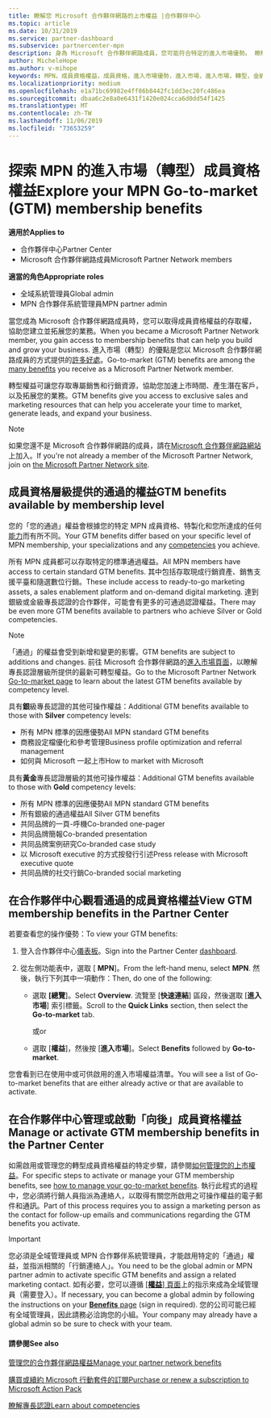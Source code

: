 ```yaml
---
title: 瞭解您 Microsoft 合作夥伴網路的上市權益 |合作夥伴中心
ms.topic: article
ms.date: 10/31/2019
ms.service: partner-dashboard
ms.subservice: partnercenter-mpn
description: 身為 Microsoft 合作夥伴網路成員，您可能符合特定的進入市場優勢。 瞭解各種不同層級的上市權益，以及如何在合作夥伴中心內加以啟用和管理。
author: MicheleHope
ms.author: v-mihope
keywords: MPN，成員資格權益，成員資格，進入市場優勢，進入市場，進入市場，轉型，金級成員資格，銀級成員資格
ms.localizationpriority: medium
ms.openlocfilehash: e1a71bc69982e4ff86b8442fc1dd3ec20fc486ea
ms.sourcegitcommit: dbaa6c2e8a0e6431f1420e024cca6d0dd54f1425
ms.translationtype: MT
ms.contentlocale: zh-TW
ms.lasthandoff: 11/06/2019
ms.locfileid: "73653259"
---
```

# <a name="explore-your-mpn-go-to-market-gtm-membership-benefits"></a><span data-ttu-id="7ef55-105">探索 MPN 的進入市場（轉型）成員資格權益</span><span class="sxs-lookup"><span data-stu-id="7ef55-105">Explore your MPN Go-to-market (GTM) membership benefits</span></span>

<span data-ttu-id="7ef55-106">**適用於**</span><span class="sxs-lookup"><span data-stu-id="7ef55-106">**Applies to**</span></span>

- <span data-ttu-id="7ef55-107">合作夥伴中心</span><span class="sxs-lookup"><span data-stu-id="7ef55-107">Partner Center</span></span>
- <span data-ttu-id="7ef55-108">Microsoft 合作夥伴網路成員</span><span class="sxs-lookup"><span data-stu-id="7ef55-108">Microsoft Partner Network members</span></span>

<span data-ttu-id="7ef55-109">**適當的角色**</span><span class="sxs-lookup"><span data-stu-id="7ef55-109">**Appropriate roles**</span></span>

- <span data-ttu-id="7ef55-110">全域系統管理員</span><span class="sxs-lookup"><span data-stu-id="7ef55-110">Global admin</span></span>
- <span data-ttu-id="7ef55-111">MPN 合作夥伴系統管理員</span><span class="sxs-lookup"><span data-stu-id="7ef55-111">MPN partner admin</span></span>

<span data-ttu-id="7ef55-112">當您成為 Microsoft 合作夥伴網路成員時，您可以取得成員資格權益的存取權，協助您建立並拓展您的業務。</span><span class="sxs-lookup"><span data-stu-id="7ef55-112">When you became a Microsoft Partner Network member, you gain access to membership benefits that can help you build and grow your business.</span></span> <span data-ttu-id="7ef55-113">進入市場（轉型）的優點是您以 Microsoft 合作夥伴網路成員的方式提供的[許多好處](https://partner.microsoft.com/manage-your-partner-network-benefits)。</span><span class="sxs-lookup"><span data-stu-id="7ef55-113">Go-to-market (GTM) benefits are among the [many benefits](https://partner.microsoft.com/manage-your-partner-network-benefits) you receive as a Microsoft Partner Network member.</span></span> 

<span data-ttu-id="7ef55-114">轉型權益可讓您存取專屬銷售和行銷資源，協助您加速上市時間、產生潛在客戶，以及拓展您的業務。</span><span class="sxs-lookup"><span data-stu-id="7ef55-114">GTM benefits give you access to exclusive sales and marketing resources that can help you accelerate your time to market, generate leads, and expand your business.</span></span>

>[!NOTE]
><span data-ttu-id="7ef55-115">如果您還不是 Microsoft 合作夥伴網路的成員，請在[Microsoft 合作夥伴網路網站](https://partner.microsoft.com/membership)上加入。</span><span class="sxs-lookup"><span data-stu-id="7ef55-115">If you're not already a member of the Microsoft Partner Network, join on [the Microsoft Partner Network site](https://partner.microsoft.com/membership).</span></span>


## <a name="gtm-benefits-available-by-membership-level"></a><span data-ttu-id="7ef55-116">成員資格層級提供的通過的權益</span><span class="sxs-lookup"><span data-stu-id="7ef55-116">GTM benefits available by membership level</span></span>

<span data-ttu-id="7ef55-117">您的「您的通過」權益會根據您的特定 MPN 成員資格、特製化和您所達成的任何[能力](learn-about-competencies.md)而有所不同。</span><span class="sxs-lookup"><span data-stu-id="7ef55-117">Your GTM benefits differ based on your specific level of MPN membership, your specializations and any [competencies](learn-about-competencies.md) you achieve.</span></span>

<span data-ttu-id="7ef55-118">所有 MPN 成員都可以存取特定的標準通過權益。</span><span class="sxs-lookup"><span data-stu-id="7ef55-118">All MPN members have access to certain standard GTM benefits.</span></span> <span data-ttu-id="7ef55-119">其中包括存取現成行銷資產、銷售支援平臺和隨選數位行銷。</span><span class="sxs-lookup"><span data-stu-id="7ef55-119">These include access to ready-to-go marketing assets, a sales enablement platform and on-demand digital marketing.</span></span> <span data-ttu-id="7ef55-120">達到銀級或金級專長認證的合作夥伴，可能會有更多的可通過認證權益。</span><span class="sxs-lookup"><span data-stu-id="7ef55-120">There may be even more GTM benefits available to partners who achieve Silver or Gold competencies.</span></span>

>[!NOTE]
><span data-ttu-id="7ef55-121">「通過」的權益會受到新增和變更的影響。</span><span class="sxs-lookup"><span data-stu-id="7ef55-121">GTM benefits are subject to additions and changes.</span></span> <span data-ttu-id="7ef55-122">前往 Microsoft 合作夥伴網路的[進入市場頁面](https://partner.microsoft.com/membership/go-to-market)，以瞭解專長認證層級所提供的最新可轉型權益。</span><span class="sxs-lookup"><span data-stu-id="7ef55-122">Go to the Microsoft Partner Network [Go-to-market page](https://partner.microsoft.com/membership/go-to-market) to learn about the latest GTM benefits available by competency level.</span></span>

<span data-ttu-id="7ef55-123">具有**銀**級專長認證的其他可操作權益：</span><span class="sxs-lookup"><span data-stu-id="7ef55-123">Additional GTM benefits available to those with **Silver** competency levels:</span></span>

- <span data-ttu-id="7ef55-124">所有 MPN 標準的因應優勢</span><span class="sxs-lookup"><span data-stu-id="7ef55-124">All MPN standard GTM benefits</span></span>
- <span data-ttu-id="7ef55-125">商務設定檔優化和參考管理</span><span class="sxs-lookup"><span data-stu-id="7ef55-125">Business profile optimization and referral management</span></span>
- <span data-ttu-id="7ef55-126">如何與 Microsoft 一起上市</span><span class="sxs-lookup"><span data-stu-id="7ef55-126">How to market with Microsoft</span></span>

<span data-ttu-id="7ef55-127">具有**黃金**專長認證層級的其他可操作權益：</span><span class="sxs-lookup"><span data-stu-id="7ef55-127">Additional GTM benefits available to those with **Gold** competency levels:</span></span>

- <span data-ttu-id="7ef55-128">所有 MPN 標準的因應優勢</span><span class="sxs-lookup"><span data-stu-id="7ef55-128">All MPN standard GTM benefits</span></span>
- <span data-ttu-id="7ef55-129">所有銀級的通過權益</span><span class="sxs-lookup"><span data-stu-id="7ef55-129">All Silver GTM benefits</span></span>
- <span data-ttu-id="7ef55-130">共同品牌的一頁-呼機</span><span class="sxs-lookup"><span data-stu-id="7ef55-130">Co-branded one-pager</span></span>
- <span data-ttu-id="7ef55-131">共同品牌簡報</span><span class="sxs-lookup"><span data-stu-id="7ef55-131">Co-branded presentation</span></span>
- <span data-ttu-id="7ef55-132">共同品牌案例研究</span><span class="sxs-lookup"><span data-stu-id="7ef55-132">Co-branded case study</span></span>
- <span data-ttu-id="7ef55-133">以 Microsoft executive 的方式按發行引述</span><span class="sxs-lookup"><span data-stu-id="7ef55-133">Press release with Microsoft executive quote</span></span>
- <span data-ttu-id="7ef55-134">共同品牌的社交行銷</span><span class="sxs-lookup"><span data-stu-id="7ef55-134">Co-branded social marketing</span></span>

## <a name="view-gtm-membership-benefits-in-the-partner-center"></a><span data-ttu-id="7ef55-135">在合作夥伴中心觀看通過的成員資格權益</span><span class="sxs-lookup"><span data-stu-id="7ef55-135">View GTM membership benefits in the Partner Center</span></span>

<span data-ttu-id="7ef55-136">若要查看您的操作優勢：</span><span class="sxs-lookup"><span data-stu-id="7ef55-136">To view your GTM benefits:</span></span>

1. <span data-ttu-id="7ef55-137">登入合作夥伴中心[儀表板]( https://docs.microsoft.com/partner-center/)。</span><span class="sxs-lookup"><span data-stu-id="7ef55-137">Sign into the Partner Center [dashboard]( https://docs.microsoft.com/partner-center/).</span></span>

2. <span data-ttu-id="7ef55-138">從左側功能表中，選取 [ **MPN**]。</span><span class="sxs-lookup"><span data-stu-id="7ef55-138">From the left-hand menu, select **MPN**.</span></span> <span data-ttu-id="7ef55-139">然後，執行下列其中一項動作：</span><span class="sxs-lookup"><span data-stu-id="7ef55-139">Then, do one of the following:</span></span>

    - <span data-ttu-id="7ef55-140">選取 **[總覽**]。</span><span class="sxs-lookup"><span data-stu-id="7ef55-140">Select **Overview**.</span></span> <span data-ttu-id="7ef55-141">流覽至 [**快速連結**] 區段，然後選取 [**進入市場**] 索引標籤。</span><span class="sxs-lookup"><span data-stu-id="7ef55-141">Scroll to the **Quick Links** section, then select the **Go-to-market** tab.</span></span>

      <span data-ttu-id="7ef55-142">或</span><span class="sxs-lookup"><span data-stu-id="7ef55-142">or</span></span>

    - <span data-ttu-id="7ef55-143">選取 [**權益**]，然後按 [**進入市場**]。</span><span class="sxs-lookup"><span data-stu-id="7ef55-143">Select **Benefits** followed by **Go-to-market**.</span></span>

<span data-ttu-id="7ef55-144">您會看到已在使用中或可供啟用的進入市場權益清單。</span><span class="sxs-lookup"><span data-stu-id="7ef55-144">You will see a list of Go-to-market benefits that are either already active or that are available to activate.</span></span>

## <a name="manage-or-activate-gtm-membership-benefits-in-the-partner-center"></a><span data-ttu-id="7ef55-145">在合作夥伴中心管理或啟動「向後」成員資格權益</span><span class="sxs-lookup"><span data-stu-id="7ef55-145">Manage or activate GTM membership benefits in the Partner Center</span></span>

<span data-ttu-id="7ef55-146">如需啟用或管理您的轉型成員資格權益的特定步驟，請參閱[如何管理您的上市權益](manage-your-partner-network-benefits.md#manage-go-to-market-benefits)。</span><span class="sxs-lookup"><span data-stu-id="7ef55-146">For specific steps to activate or manage your GTM membership benefits, see [how to manage your go-to-market benefits](manage-your-partner-network-benefits.md#manage-go-to-market-benefits).</span></span> <span data-ttu-id="7ef55-147">執行此程式的過程中，您必須將行銷人員指派為連絡人，以取得有關您所啟用之可操作權益的電子郵件和通訊。</span><span class="sxs-lookup"><span data-stu-id="7ef55-147">Part of this process requires you to assign a marketing person as the contact for follow-up emails and communications regarding the GTM benefits you activate.</span></span>

>[!IMPORTANT]
><span data-ttu-id="7ef55-148">您必須是全域管理員或 MPN 合作夥伴系統管理員，才能啟用特定的「通過」權益，並指派相關的「行銷連絡人」。</span><span class="sxs-lookup"><span data-stu-id="7ef55-148">You need to be the global admin or MPN partner admin to activate specific GTM benefits and assign a related marketing contact.</span></span> <span data-ttu-id="7ef55-149">如有必要，您可以遵循 [ [**權益**] 頁面](https://partnercenter.microsoft.com/pcv/partnership/benefits)上的指示來成為全域管理員（需要登入）。</span><span class="sxs-lookup"><span data-stu-id="7ef55-149">If necessary, you can become a global admin by following the instructions on your [**Benefits** page](https://partnercenter.microsoft.com/pcv/partnership/benefits) (sign in required).</span></span> <span data-ttu-id="7ef55-150">您的公司可能已經有全域管理員，因此請務必洽詢您的小組。</span><span class="sxs-lookup"><span data-stu-id="7ef55-150">Your company may already have a global admin so be sure to check with your team.</span></span>

#### <a name="see-also"></a><span data-ttu-id="7ef55-151">請參閱</span><span class="sxs-lookup"><span data-stu-id="7ef55-151">See also</span></span>

[<span data-ttu-id="7ef55-152">管理您的合作夥伴網路權益</span><span class="sxs-lookup"><span data-stu-id="7ef55-152">Manage your partner network benefits</span></span>](manage-your-partner-network-benefits.md)

[<span data-ttu-id="7ef55-153">購買或續約 Microsoft 行動套件的訂閱</span><span class="sxs-lookup"><span data-stu-id="7ef55-153">Purchase or renew a subscription to Microsoft Action Pack</span></span>](mpn-get-action-pack.md)

[<span data-ttu-id="7ef55-154">瞭解專長認證</span><span class="sxs-lookup"><span data-stu-id="7ef55-154">Learn about competencies</span></span>](learn-about-competencies.md)